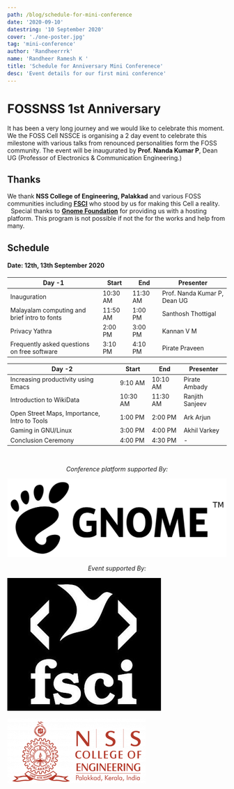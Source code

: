```yaml
---
path: /blog/schedule-for-mini-conference
date: '2020-09-10'
datestring: '10 September 2020'
cover: './one-poster.jpg'
tag: 'mini-conference'
author: 'Randheerrrk'
name: 'Randheer Ramesh K '
title: 'Schedule for Anniversary Mini Conferenece'
desc: 'Event details for our first mini conference'
---
```


# FOSSNSS 1st Anniversary

It has been a very long journey and we would like to celebrate this moment. We the FOSS Cell NSSCE is organising a 2 day event to celebrate this milestone with various talks from renounced personalities form the FOSS community. The event will be inaugurated by **Prof. Nanda Kumar P**, Dean UG (Professor of Electronics & Communication Engineering.)

## Thanks

We thank **NSS College of Engineering, Palakkad** and various FOSS communities including <a href="https://fsci.org.in/">**FSCI**</a> who stood by us for making this Cell a reality.<br/>&nbsp;&nbsp;Special thanks to <a href="https://www.gnome.org">**Gnome Foundation**</a> for providing us with a hosting platform. This program is not possible if not the for the works and help from many.

## Schedule

#### Date: 12th, 13th September 2020

| Day -1                                       | Start    | End      | Presenter                    |
| -------------------------------------------- | -------- | -------- | ---------------------------- |
| Inauguration                                 | 10:30 AM | 11:30 AM | Prof. Nanda Kumar P, Dean UG |
| Malayalam computing and brief intro to fonts | 11:50 AM | 1:00 PM  | Santhosh Thottigal           |
| Privacy Yathra                               | 2:00 PM  | 3:00 PM  | Kannan V M                   |
| Frequently asked questions on free software  | 3:10 PM  | 4:10 PM  | Pirate Praveen               |

| Day -2                                       | Start    | End      | Presenter       |
| -------------------------------------------- | -------- | -------- | --------------- |
| Increasing productivity using Emacs          | 9:10 AM  | 10:10 AM | Pirate Ambady   |
| Introduction to WikiData                     | 10:30 AM | 11:30 AM | Ranjith Sanjeev |
| Open Street Maps, Importance, Intro to Tools | 1:00 PM  | 2:00 PM  | Ark Arjun       |
| Gaming in GNU/Linux                          | 3:00 PM  | 4:00 PM  | Akhil Varkey    |
| Conclusion Ceremony                          | 4:00 PM  | 4:30 PM  | -               |

<br/>
<p style="text-align: center"><em>Conference platform supported By:</em></p>

[![Gnome Foundation](./gnome-logo.jpg)](https://www.gnome.org/)
<br/>

<p style="text-align: center"><em>Event supported By:</em></p>

![FSCI](./fsci-logo.jpg)
<br/>

![NSS College Of Engineering](./nssce-logo.png)
